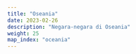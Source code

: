 ```yaml
---
title: "Oseania"
date: 2023-02-26
description: "Negara-negara di Oseania"
weight: 25
map_index: "oceania"
---
```

